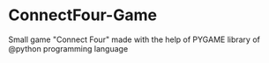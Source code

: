 # ConnectFour-Game
Small game "Connect Four" made with the help of PYGAME library of @python programming language
